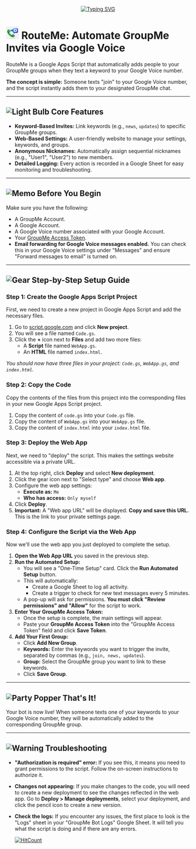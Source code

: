 <p align="center"><a href="https://git.io/typing-svg"><img src="https://readme-typing-svg.demolab.com?font=Montserrat&weight=800&size=40&pause=1000&color=1766FA&background=1766FA00&center=true&vCenter=true&width=1000&height=100&lines=RouteMe;Automate+GroupMe+Invites+via+Google+Voice" alt="Typing SVG" /></a></p>

# <img src="https://github.com/Dev-in-the-BM/RouteMe/blob/main/Assets/RouteMe_favicon.png?raw=true" alt="Rocket" width="35" height="35" /> RouteMe: Automate GroupMe Invites via Google Voice

RouteMe is a Google Apps Script that automatically adds people to your GroupMe groups when they text a keyword to your Google Voice number.

**The concept is simple:** Someone texts "join" to your Google Voice number, and the script instantly adds them to your designated GroupMe chat.

---

## <img src="https://raw.githubusercontent.com/Tarikul-Islam-Anik/Microsoft-Teams-Animated-Emojis/master/Emojis/Objects/Light%20Bulb.png" alt="Light Bulb" width="25" height="25" /> Core Features

* **Keyword-Based Invites:** Link keywords (e.g., `news`, `updates`) to specific GroupMe groups.
* **Web-Based Settings:** A user-friendly website to manage your settings, keywords, and groups.
* **Anonymous Nicknames:** Automatically assign sequential nicknames (e.g., "User1", "User2") to new members.
* **Detailed Logging:** Every action is recorded in a Google Sheet for easy monitoring and troubleshooting.

---

## <img src="https://raw.githubusercontent.com/Tarikul-Islam-Anik/Animated-Fluent-Emojis/master/Emojis/Objects/Memo.png" alt="Memo" width="25" height="25" /> Before You Begin

Make sure you have the following:

* A GroupMe Account.
* A Google Account.
* A Google Voice number associated with your Google Account.
* Your [GroupMe Access Token](https://dev.groupme.com/applications).
* **Email forwarding for Google Voice messages enabled.** You can check this in your Google Voice settings under "Messages" and ensure "Forward messages to email" is turned on.

---

## <img src="https://raw.githubusercontent.com/Tarikul-Islam-Anik/Microsoft-Teams-Animated-Emojis/master/Emojis/Objects/Gear.png" alt="Gear" width="25" height="25" /> Step-by-Step Setup Guide

### Step 1: Create the Google Apps Script Project

First, we need to create a new project in Google Apps Script and add the necessary files.

1. Go to [script.google.com](https://script.google.com/home/start) and click **New project**.
2. You will see a file named `Code.gs`.
3. Click the **+** icon next to **Files** and add two more files:
   * A **Script** file named `WebApp.gs`.
   * An **HTML** file named `index.html`.

*You should now have three files in your project: `Code.gs`, `WebApp.gs`, and `index.html`.*

### Step 2: Copy the Code

Copy the contents of the files from this project into the corresponding files in your new Google Apps Script project.

1. Copy the content of `code.gs` into your `Code.gs` file.
2. Copy the content of `WebApp.gs` into your `WebApp.gs` file.
3. Copy the content of `index.html` into your `index.html` file.

### Step 3: Deploy the Web App

Next, we need to "deploy" the script. This makes the settings website accessible via a private URL.

1. At the top right, click **Deploy** and select **New deployment**.
2. Click the gear icon next to "Select type" and choose **Web app**.
3. Configure the web app settings:
   * **Execute as:** `Me`
   * **Who has access:** `Only myself`
4. Click **Deploy**.
5. **Important:** A "Web app URL" will be displayed. **Copy and save this URL.** This is the link to your private settings page.

### Step 4: Configure the Script via the Web App

Now we'll use the web app you just deployed to complete the setup.

1. **Open the Web App URL** you saved in the previous step.
2. **Run the Automated Setup:**
   * You will see a "One-Time Setup" card. Click the **Run Automated Setup** button.
   * This will automatically:
     * Create a Google Sheet to log all activity.
     * Create a trigger to check for new text messages every 5 minutes.
   * A pop-up will ask for permissions. **You must click "Review permissions" and "Allow"** for the script to work.
3. **Enter Your GroupMe Access Token:**
   * Once the setup is complete, the main settings will appear.
   * Paste your **GroupMe Access Token** into the "GroupMe Access Token" field and click **Save Token**.
4. **Add Your First Group:**
   * Click **Add New Group**.
   * **Keywords:** Enter the keywords you want to trigger the invite, separated by commas (e.g., `join, news, updates`).
   * **Group:** Select the GroupMe group you want to link to these keywords.
   * Click **Save Group**.

---

## <img src="https://raw.githubusercontent.com/Tarikul-Islam-Anik/Microsoft-Teams-Animated-Emojis/master/Emojis/Activities/Party%20Popper.png" alt="Party Popper" width="25" height="25" /> That's It!

Your bot is now live! When someone texts one of your keywords to your Google Voice number, they will be automatically added to the corresponding GroupMe group.

---

## <img src="https://raw.githubusercontent.com/Tarikul-Islam-Anik/Animated-Fluent-Emojis/master/Emojis/Symbols/Warning.png" alt="Warning" width="25" height="25" /> Troubleshooting

* **"Authorization is required" error:** If you see this, it means you need to grant permissions to the script. Follow the on-screen instructions to authorize it.
* **Changes not appearing:** If you make changes to the code, you will need to create a new deployment to see the changes reflected in the web app. Go to **Deploy > Manage deployments**, select your deployment, and click the pencil icon to create a new version.
* **Check the logs:** If you encounter any issues, the first place to look is the "Logs" sheet in your "GroupMe Bot Logs" Google Sheet. It will tell you what the script is doing and if there are any errors.
  
  
  
  [![HitCount](https://hits.dwyl.com/dev-in-the-bm/routeme.svg?style=flat-square&show=unique)](http://hits.dwyl.com/dev-in-the-bm/routeme)

